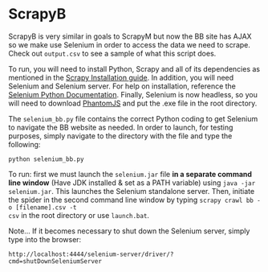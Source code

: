 ScrapyB
=======
ScrapyB is very similar in goals to ScrapyM but now the BB site has AJAX so we make use Selenium in order to access the data we need to scrape. Check out <code>output.csv</code> to see a sample of what this script does.

To run, you will need to install Python, Scrapy and all  of its dependencies as mentioned in the <a href="http://doc.scrapy.org/en/latest/intro/install.html#intro-install">Scrapy Installation guide</a>. In addition, you will need Selenium and Selenium server. For help on installation, reference the <a href="http://selenium-python.readthedocs.org/installation.html">Selenium Python Documentation</a>. Finally, Selenium is now headless, so you will need to download <a href="http://phantomjs.org/download.html">PhantomJS</a> and put the .exe file in the root directory.

The <code>selenium_bb.py</code> file contains the correct Python coding to get Selenium to navigate the BB website as needed. In order to launch, for testing purposes, simply navigate to the directory with the file and type the following:

<code>python selenium_bb.py</code>

To run: first we must launch the <code>selenium.jar</code> file <b>in a separate command line window</b> (Have JDK installed & set as a PATH variable) using <code>java -jar selenium.jar</code>. This launches the Selenium standalone server. Then, initiate the spider in the second command line window by typing <code>scrapy crawl bb -o [filename].csv -t csv</code> in the root directory or use <code>launch.bat</code>.

Note... If it becomes necessary to shut down the Selenium server, simply type into the browser:

<code>http://localhost:4444/selenium-server/driver/?cmd=shutDownSeleniumServer</code>
